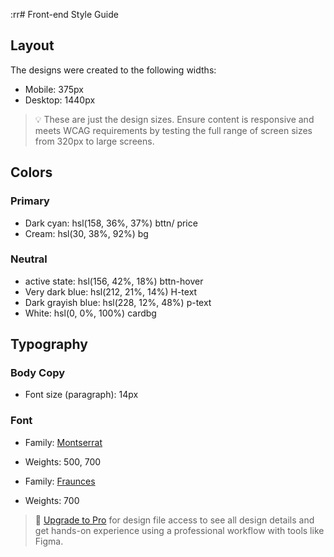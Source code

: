 :rr# Front-end Style Guide

## Layout

The designs were created to the following widths:

- Mobile: 375px
- Desktop: 1440px

> 💡 These are just the design sizes. Ensure content is responsive and meets WCAG requirements by testing the full range of screen sizes from 320px to large screens.

## Colors

### Primary

- Dark cyan: hsl(158, 36%, 37%) bttn/ price
- Cream: hsl(30, 38%, 92%)  bg

### Neutral

- active state: hsl(156, 42%, 18%) bttn-hover
- Very dark blue: hsl(212, 21%, 14%) H-text
- Dark grayish blue: hsl(228, 12%, 48%)  p-text
- White: hsl(0, 0%, 100%)  cardbg

## Typography

### Body Copy

- Font size (paragraph): 14px

### Font

- Family: [Montserrat](https://fonts.google.com/specimen/Montserrat)
- Weights: 500, 700

- Family: [Fraunces](https://fonts.google.com/specimen/Fraunces)
- Weights: 700

> 💎 [Upgrade to Pro](https://www.frontendmentor.io/pro?ref=style-guide) for design file access to see all design details and get hands-on experience using a professional workflow with tools like Figma.
